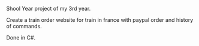 Shool Year project of my 3rd year.

Create a train order website for train in france with paypal order and history of commands.

Done in C#.



